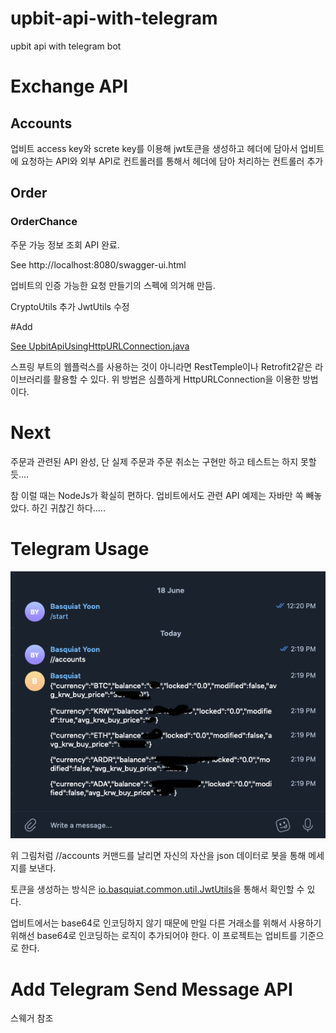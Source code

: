 # upbit-api-with-telegram
upbit api with telegram bot


# Exchange API

## Accounts
 
업비트 access key와 screte key를 이용해 jwt토큰을 생성하고 헤더에 담아서 업비트에 요청하는 API와 외부 API로 컨트롤러를 통해서 헤더에 담아 처리하는 컨트롤러 추가

## Order

### OrderChance

주문 가능 정보 조회 API 완료.

See http://localhost:8080/swagger-ui.html


업비트의 인증 가능한 요청 만들기의 스펙에 의거해 만듬.

CryptoUtils 추가
JwtUtils 수정


#Add

[See UpbitApiUsingHttpURLConnection.java](https://github.com/basquiat78/upbit-api-with-telegram/blob/exchange-api-v0.1/src/test/java/io/basquiat/UpbitApiUsingHttpURLConnection.java)

스프링 부트의 웹플럭스를 사용하는 것이 아니라면 RestTemple이나 Retrofit2같은 라이브러리를 활용할 수 있다.
위 방법은 심플하게 HttpURLConnection을 이용한 방법이다.

# Next
주문과 관련된 API 완성, 단 실제 주문과 주문 취소는 구현만 하고 테스트는 하지 못할 듯....

참 이럴 때는 NodeJs가 확실히 편하다.
업비트에서도 관련 API 예제는 자바만 쏙 빼놓았다. 하긴 귀찮긴 하다.....


# Telegram Usage

![실행이미지](https://github.com/basquiat78/upbit-api-with-telegram/blob/quotation-api-v0.1/capture/capture7.png)

위 그림처럼 //accounts 커맨드를 날리면 자신의 자산을 json 데이터로 봇을 통해 메세지를 보낸다.

토큰을 생성하는 방식은 [io.basquiat.common.util.JwtUtils](https://github.com/basquiat78/upbit-api-with-telegram/blob/exchange-api-v0.1/src/main/java/io/basquiat/common/util/JwtUtils.java)을 통해서 확인할 수 있다.

업비트에서는 base64로 인코딩하지 않기 때문에 만일 다른 거래소를 위해서 사용하기 위해선 base64로 인코딩하는 로직이 추가되어야 한다.
이 프로젝트는 업비트를 기준으로 한다.

# Add Telegram Send Message API
스웨거 참조